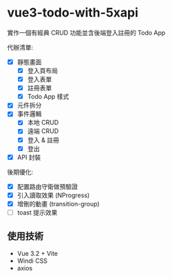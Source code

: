 # vue3-todo-with-5xapi

實作一個有經典 CRUD 功能並含後端登入註冊的 Todo App

代辦清單:

- [x]  靜態畫面
    - [x]  登入頁布局
    - [x]  登入表單
    - [x]  註冊表單
    - [x]  Todo App 樣式
- [x]  元件拆分
- [x]  事件邏輯
    - [x]  本地 CRUD
    - [x]  遠端 CRUD
    - [x]  登入 & 註冊
    - [x]  登出
- [x]  API 封裝

後期優化:

- [x] 配置路由守衛做預驗證
- [x] 引入讀取效果 (NProgress)
- [x] 增刪的動畫 (transition-group)
- [ ] toast 提示效果

## 使用技術

* Vue 3.2 + Vite
* Windi CSS
* axios